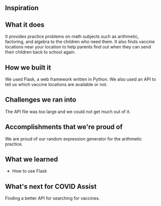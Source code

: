 ## Inspiration


## What it does
It provides practice problems on math subjects such as arithmetic, factoring, and algebra to the children who need them. It also finds vaccine locations near your location to help parents find out when they can send their children back to school again.

## How we built it
We used Flask, a web framework written in Python. We also used an API to tell us which vaccine locations are available or not.

## Challenges we ran into
The API file was too large and we could not get much out of it.

## Accomplishments that we're proud of
We are proud of our random expression generator for the arithmetic practice.

## What we learned
- How to use Flask

## What's next for COVID Assist
Finding a better API for searching for vaccines.